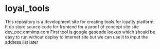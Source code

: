 # loyal_tools
This repository is a development site for creating tools for loyalty platform. It do store source code for frontend for a proof of concept site site dev_poc.omnimp.com
First tool is google geocode lookup which should be easy to run without deploy to internet site but we can use it to input the address list later


